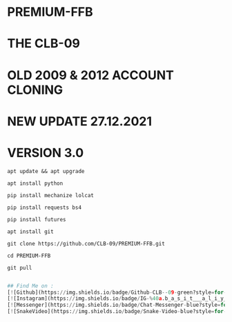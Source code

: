 # PREMIUM-FFB

# THE CLB-09 
# OLD 2009 & 2012 ACCOUNT CLONING
# NEW UPDATE 27.12.2021
# VERSION 3.0

```apt update && apt upgrade```

```apt install python```

```pip install mechanize lolcat```

```pip install requests bs4```

```pip install futures```

```apt install git```

```git clone https://github.com/CLB-09/PREMIUM-FFB.git```

```cd PREMIUM-FFB```

```git pull```

```python PREMIUM-FFB.py

## Find Me on :
[![Github](https://img.shields.io/badge/Github-CLB--09-green?style=for-the-badge&logo=github)](https://github.com/CLB-09)
[![Instagram](https://img.shields.io/badge/IG-%40a.b_a_s_i_t___a_l_i_y_a_n__h_j-red?style=for-the-badge&logo=instagram)](https://www.instagram.com/a.b_a_s_i_t___a_l_i_y_a_n__h_j)
[![Messenger](https://img.shields.io/badge/Chat-Messenger-blue?style=for-the-badge&logo=messenger)](https://m.me/abdulbasitaliyanharamkamboh)
[![SnakeVideo](https://img.shields.io/badge/Snake-Video-blue?style=for-the-badge&logo=Snakevideo)](https://sck.io/u/SP14hNBB)
 

